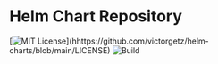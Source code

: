 # Helm Chart Repository #

[![MIT License](https://img.shields.io/apm/l/atomic-design-ui.svg?)](hhttps://github.com/victorgetz/helm-charts/blob/main/LICENSE)
![Build](https://github.com/victorgetz/helm-charts/workflows/Build/badge.svg)